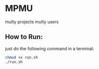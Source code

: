 # MPMU
multy projects multy users

## How to Run:
just do the following command in a terminal:
```bash
chmod +x run.sh
./run.sh
```